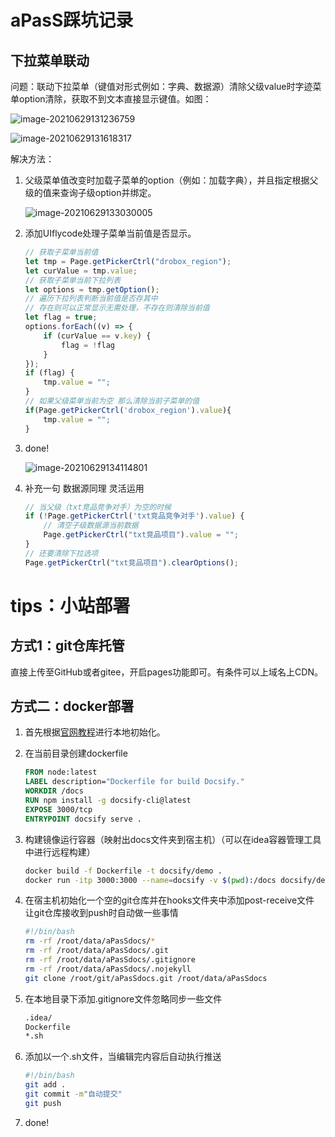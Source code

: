 # aPasS踩坑记录

## 下拉菜单联动

问题：联动下拉菜单（键值对形式例如：字典、数据源）清除父级value时字迹菜单option清除，获取不到文本直接显示键值。如图：

![image-20210629131236759](https://static.lee1224.com/aPasSdocs/image-20210629131236757.png)

![image-20210629131618317](https://static.lee1224.com/aPasSdocs/image-20210629131618317.png)

解决方法：

1. 父级菜单值改变时加载子菜单的option（例如：加载字典），并且指定根据父级的值来查询子级option并绑定。

   ![image-20210629133030005](https://static.lee1224.com/aPasSdocs/image-20210629133030005.png)

2. 添加UIflycode处理子菜单当前值是否显示。

   ```js
   // 获取子菜单当前值
   let tmp = Page.getPickerCtrl("drobox_region");
   let curValue = tmp.value;
   // 获取子菜单当前下拉列表
   let options = tmp.getOption();
   // 遍历下拉列表判断当前值是否存其中
   // 存在则可以正常显示无需处理，不存在则清除当前值
   let flag = true;
   options.forEach((v) => {
       if (curValue == v.key) {
           flag = !flag
       }
   });
   if (flag) {
       tmp.value = "";
   }
   // 如果父级菜单当前为空 那么清除当前子菜单的值
   if(Page.getPickerCtrl('drobox_region').value){
       tmp.value = "";
   }
   ```

3. done!

   ![image-20210629134114801](https://static.lee1224.com/aPasSdocs/image-20210629134114801.png)
   
4. 补充一句 数据源同理 灵活运用

   ```javascript
   // 当父级（txt竞品竞争对手）为空的时候
   if (!Page.getPickerCtrl('txt竞品竞争对手').value) {
       // 清空子级数据源当前数据
       Page.getPickerCtrl("txt竞品项目").value = "";
   }
   // 还要清除下拉选项
   Page.getPickerCtrl("txt竞品项目").clearOptions();
   ```


# tips：小站部署

## 方式1：git仓库托管

直接上传至GitHub或者gitee，开启pages功能即可。有条件可以上域名上CDN。

## 方式二：docker部署

1. 首先根据[官网教程](https://docsify.js.org/#/quickstart)进行本地初始化。

2. 在当前目录创建dockerfile

   ```dockerfile
   FROM node:latest
   LABEL description="Dockerfile for build Docsify."
   WORKDIR /docs
   RUN npm install -g docsify-cli@latest
   EXPOSE 3000/tcp
   ENTRYPOINT docsify serve .
   ```

3. 构建镜像运行容器（映射出docs文件夹到宿主机）（可以在idea容器管理工具中进行远程构建）

   ```bash
   docker build -f Dockerfile -t docsify/demo .
   docker run -itp 3000:3000 --name=docsify -v $(pwd):/docs docsify/demo
   ```

4. 在宿主机初始化一个空的git仓库并在hooks文件夹中添加post-receive文件 让git仓库接收到push时自动做一些事情

   ```bash
   #!/bin/bash
   rm -rf /root/data/aPasSdocs/*
   rm -rf /root/data/aPasSdocs/.git
   rm -rf /root/data/aPasSdocs/.gitignore
   rm -rf /root/data/aPasSdocs/.nojekyll
   git clone /root/git/aPasSdocs.git /root/data/aPasSdocs
   ```

5. 在本地目录下添加.gitignore文件忽略同步一些文件

   ```bash
   .idea/
   Dockerfile
   *.sh
   ```

6. 添加以一个.sh文件，当编辑完内容后自动执行推送

   ```bash
   #!/bin/bash
   git add .
   git commit -m"自动提交"
   git push
   ```

7. done!
